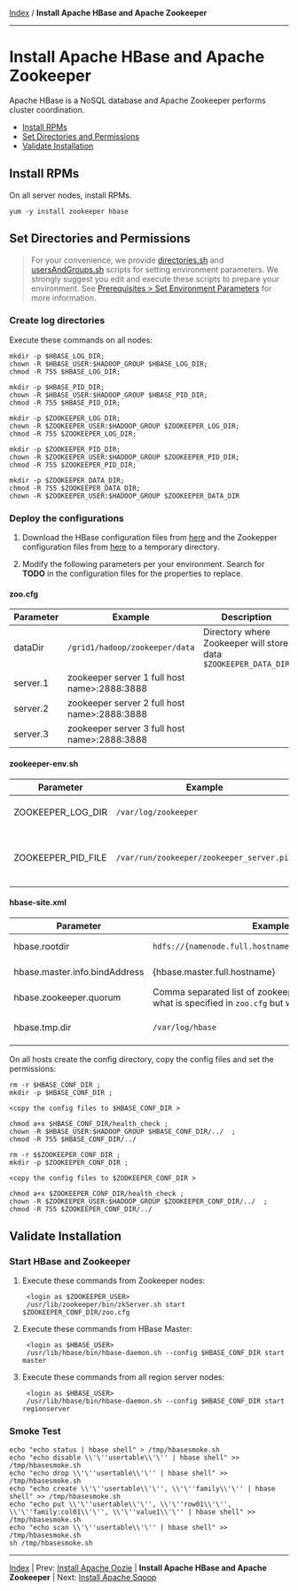 [Index](./index.md)
/
**Install Apache HBase and Apache Zookeeper**

------

Install Apache HBase and Apache Zookeeper
=====

Apache HBase is a NoSQL database and Apache Zookeeper performs cluster coordination.

* [Install RPMs](#install-rpms)
* [Set Directories and Permissions](#set-directories-and-permissions)
* [Validate Installation](#validate-installation)


Install RPMs
----

On all server nodes, install RPMs.

    yum -y install zookeeper hbase

Set Directories and Permissions
----

> For your convenience, we provide [directories.sh](./scripts/directories.sh) and [usersAndGroups.sh](./scripts/usersAndGroups.sh) scripts for setting
> environment parameters. We strongly suggest you edit and execute these scripts to prepare your environment.
> See [Prerequisites &gt; Set Environment Parameters](./prerequisites.md#set-environment-parameters) for more information.

### Create log directories

Execute these commands on all nodes:

    mkdir -p $HBASE_LOG_DIR;
    chown -R $HBASE_USER:$HADOOP_GROUP $HBASE_LOG_DIR;
    chmod -R 755 $HBASE_LOG_DIR;

    mkdir -p $HBASE_PID_DIR;
    chown -R $HBASE_USER:$HADOOP_GROUP $HBASE_PID_DIR;
    chmod -R 755 $HBASE_PID_DIR;

    mkdir -p $ZOOKEEPER_LOG_DIR;
    chown -R $ZOOKEEPER_USER:$HADOOP_GROUP $ZOOKEEPER_LOG_DIR;
    chmod -R 755 $ZOOKEEPER_LOG_DIR;

    mkdir -p $ZOOKEEPER_PID_DIR;
    chown -R $ZOOKEEPER_USER:$HADOOP_GROUP $ZOOKEEPER_PID_DIR;
    chmod -R 755 $ZOOKEEPER_PID_DIR;

    mkdir -p $ZOOKEEPER_DATA_DIR;
    chmod -R 755 $ZOOKEEPER_DATA_DIR;
    chown -R $ZOOKEEPER_USER:$HADOOP_GROUP $ZOOKEEPER_DATA_DIR

### Deploy the configurations

1. Download the HBase configuration files from [here](./conf/hbase) and the Zookepper configuration files from [here](.conf/zookepper) to a temporary directory.

2. Modify the following parameters per your environment. Search for **TODO** in the configuration files for the properties to replace.

#### zoo.cfg

| Parameter         | Example        | Description |
|-------------------|----------------|-----------------------|
| dataDir           | <code>/grid1/hadoop/zookeeper/data</code> | Directory where Zookeeper will store data <code>$ZOOKEEPER_DATA_DIR</code>
| server.1	        | zookeeper server 1 full host name>:2888:3888
| server.2          | zookeeper server 2 full host name>:2888:3888
| server.3          | zookeeper server 3 full host name>:2888:3888

#### zookeeper-env.sh

| Parameter         | Example        | Description |
|-------------------|----------------|------------------------|
| ZOOKEEPER_LOG_DIR	    | <code>/var/log/zookeeper</code> | Directory for Zookeeper logs <code>$ZOOKEEPER_LOG_DIR</code>
| ZOOKEEPER_PID_FILE   | <code>/var/run/zookeeper/zookeeper_server.pid</code> | File for Zookeeper process ID. Directory should be <code>$ZOOKEEPER_PID_DIR</code>

#### hbase-site.xml

| Parameter         | Example        | Description |
|-------------------|----------------|------------------------|
| hbase.rootdir     | <code>hdfs://{namenode.full.hostname}:8020/apps/hbase/data</code> | HDFS name node server
| hbase.master.info.bindAddress | {hbase.master.full.hostname} | HBase master server
| hbase.zookeeper.quorum	    | Comma separated list of zookeeper servers (match to what is specified in <code>zoo.cfg</code> but without portnumbers)
| hbase.tmp.dir                 | <code>/var/log/hbase</code> | Directory for HBase logs <code>$HBASE_LOG_DIR</code>

On all hosts create the config directory, copy the config files and set the permissions:

    rm -r $HBASE_CONF_DIR ;
    mkdir -p $HBASE_CONF_DIR ;

    <copy the config files to $HBASE_CONF_DIR > 

    chmod a+x $HBASE_CONF_DIR/health_check ;
    chown -R $HBASE_USER:$HADOOP_GROUP $HBASE_CONF_DIR/../  ;
    chmod -R 755 $HBASE_CONF_DIR/../

    rm -r $$ZOOKEEPER_CONF_DIR ;
    mkdir -p $ZOOKEEPER_CONF_DIR ;
    
    <copy the config files to $ZOOKEEPER_CONF_DIR > 
    
    chmod a+x $ZOOKEEPER_CONF_DIR/health_check ;
    chown -R $ZOOKEEPER_USER:$HADOOP_GROUP $ZOOKEEPER_CONF_DIR/../  ;
    chmod -R 755 $ZOOKEEPER_CONF_DIR/../
   

Validate Installation
----

### Start HBase and Zookeeper

1. Execute these commands from Zookeeper nodes:

        <login as $ZOOKEEPER_USER>
        /usr/lib/zookeeper/bin/zkServer.sh start $ZOOKEEPER_CONF_DIR/zoo.cfg

2. Execute these commands from HBase Master:

        <login as $HBASE_USER>
        /usr/lib/hbase/bin/hbase-daemon.sh --config $HBASE_CONF_DIR start master

3. Execute these commands from all region server nodes:

        <login as $HBASE_USER>
        /usr/lib/hbase/bin/hbase-daemon.sh --config $HBASE_CONF_DIR start regionserver

### Smoke Test

    echo "echo status | hbase shell" > /tmp/hbasesmoke.sh 
    echo "echo disable \\'\''usertable\\'\'' | hbase shell" >> /tmp/hbasesmoke.sh
    echo "echo drop \\'\''usertable\\'\'' | hbase shell" >> /tmp/hbasesmoke.sh
    echo "echo create \\'\''usertable\\'\'', \\'\''family\\'\'' | hbase shell" >> /tmp/hbasesmoke.sh 
    echo "echo put \\'\''usertable\\'\'', \\'\''row01\\'\'', \\'\''family:col01\\'\'', \\'\''value1\\'\'' | hbase shell" >> /tmp/hbasesmoke.sh
    echo "echo scan \\'\''usertable\\'\'' | hbase shell" >> /tmp/hbasesmoke.sh 
    sh /tmp/hbasesmoke.sh

------

[Index](./index.md)
|
Prev: [Install Apache Oozie](./apache-oozie.md)
|
**Install Apache HBase and Apache Zookeeper**
|
Next: [Install Apache Sqoop](./apache-sqoop.md)
